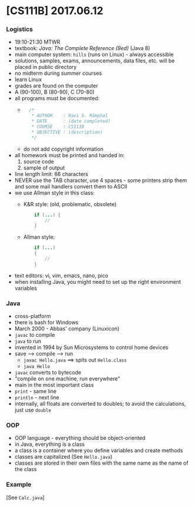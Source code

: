 # [CS111B] 2017.06.12

### Logistics

* 19:10-21:30 MTWR
* textbook: *Java: The Complete Reference (9ed)* (Java 8)
* main computer system: `hills` (runs on Linux) - always accessible
* solutions, samples, exams, announcements, data files, etc. will be placed in public directory
* no midterm during summer courses
* learn Linux
* grades are found on the computer
* A (90-100), B (80-90), C (70-80)
* all programs must be documented:
    * ```java
        /*
         * AUTHOR    : Ravi S. Rāmphal
         * DATE      : (date completed)
         * COURSE    : CS111B
         * OBJECTIVE : (description)
         */
      ```
    * do not add copyright information
* all homework must be printed and handed in:
    1. source code
    2. sample of output
* line length limit: 66 characters
* NEVER use the TAB character, use 4 spaces - some printers strip them and some mail handlers convert them to ASCII
* we use Allman style in this class:
    * K&R style: (old, problematic, obsolete)
        ```java
            if (...) {
                //
            }
        ```

    * Allman style:
        ```java
            if (...)
            {
                //
            }
        ```
* text editors: vi, vim, emacs, nano, pico
* when installing Java, you might need to set up the right environment variables

### Java

* cross-platform
* there is bash for Windows
* March 2000 - Abbas' company (Linuxicon)
* `javac` to compile
* `java` to run
* invented in 1994 by Sun Microsystems to control home devices
* save --> compile --> run
    * `javac Hello.java` ==> spits out `Hello.class`
    * `java Hello`
* `javac` converts to bytecode
* "compile on one machine, run everywhere"
* main in the most important class
* `print` - same line
* `println` - next line
* internally, all floats are converted to doubles; to avoid the calculations, just use `double`

### OOP
* OOP language - everything should be object-oriented
* in Java, everything is a class
* a class is a container where you define variables and create methods
* classes are capitalized (See `Hello.java`)
* classes are stored in their own files with the same name as the name of the class

### Example

[See `Calc.java`]
